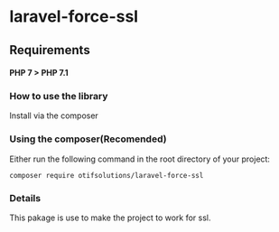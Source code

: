# laravel-force-ssl

## Requirements

#### PHP 7 > PHP 7.1

### How to use the library

Install via the composer

### Using the composer(Recomended)

Either run the following command in the root directory of your project:

```
composer require otifsolutions/laravel-force-ssl
```

### Details 

This pakage is use to make the project to work for ssl. 
